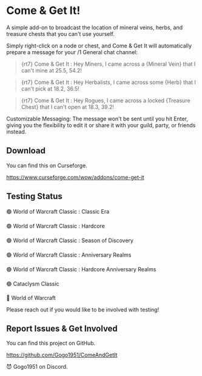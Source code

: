 # Come & Get It!

A simple add-on to broadcast the location of mineral veins, herbs, and treasure chests that you can't use yourself.

Simply right-click on a node or chest, and Come & Get It will automatically prepare a message for your /1 General chat channel:

> {rt7} Come & Get It : Hey Miners, I came across a {Mineral Vein} that I can't mine at 25.5, 54.2!

> {rt7} Come & Get It : Hey Herbalists, I came across some {Herb} that I can't pick at 18.2, 36.5!

> {rt7} Come & Get It : Hey Rogues, I came across a locked {Treasure Chest} that I can't open at 18.3, 39.2!

Customizable Messaging: The message won't be sent until you hit Enter, giving you the flexibility to edit it or share it with your guild, party, or friends instead.

## Download

You can find this on Curseforge.

https://www.curseforge.com/wow/addons/come-get-it

## Testing Status

🟢 World of Warcraft Classic : Classic Era

🟢 World of Warcraft Classic : Hardcore

🟢 World of Warcraft Classic : Season of Discovery

🟢 World of Warcraft Classic : Anniversary Realms

🟢 World of Warcraft Classic : Hardcore Anniversary Realms

🟢 Cataclysm Classic

🔴 World of Warcraft

Please reach out if you would like to be involved with testing!

## Report Issues & Get Involved

You can find this project on GitHub.

https://github.com/Gogo1951/ComeAndGetIt

😈 Gogo1951 on Discord.
